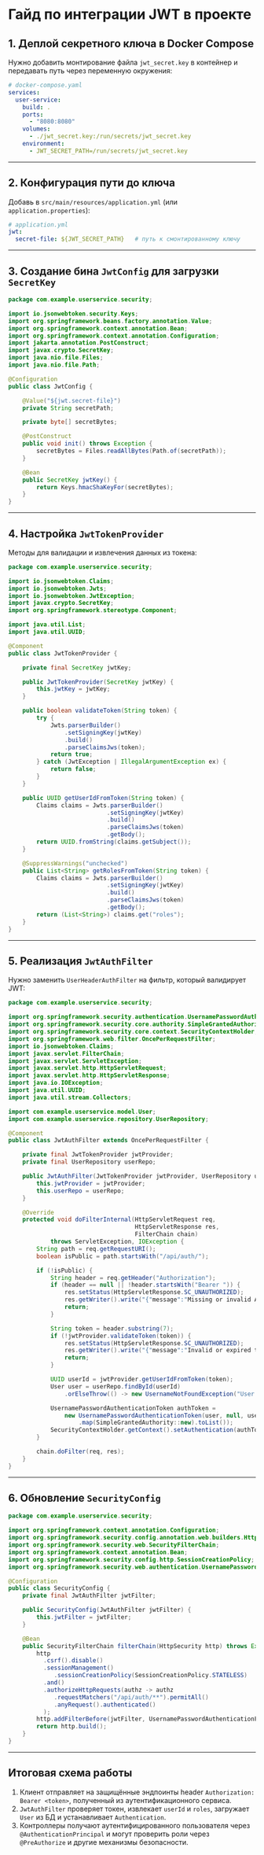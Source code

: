 # Гайд по интеграции JWT в проекте

## 1. Деплой секретного ключа в Docker Compose

Нужно добавить монтирование файла `jwt_secret.key` в контейнер и передавать путь через переменную окружения:

```yaml
# docker-compose.yaml
services:
  user-service:
    build: .
    ports:
      - "8080:8080"
    volumes:
      - ./jwt_secret.key:/run/secrets/jwt_secret.key
    environment:
      - JWT_SECRET_PATH=/run/secrets/jwt_secret.key
```

---

## 2. Конфигурация пути до ключа

Добавь в `src/main/resources/application.yml` (или `application.properties`):

```yml
# application.yml
jwt:
  secret-file: ${JWT_SECRET_PATH}   # путь к смонтированному ключу
```

---

## 3. Создание бина `JwtConfig` для загрузки `SecretKey`

```java
package com.example.userservice.security;

import io.jsonwebtoken.security.Keys;
import org.springframework.beans.factory.annotation.Value;
import org.springframework.context.annotation.Bean;
import org.springframework.context.annotation.Configuration;
import jakarta.annotation.PostConstruct;
import javax.crypto.SecretKey;
import java.nio.file.Files;
import java.nio.file.Path;

@Configuration
public class JwtConfig {

    @Value("${jwt.secret-file}")
    private String secretPath;

    private byte[] secretBytes;

    @PostConstruct
    public void init() throws Exception {
        secretBytes = Files.readAllBytes(Path.of(secretPath));
    }

    @Bean
    public SecretKey jwtKey() {
        return Keys.hmacShaKeyFor(secretBytes);
    }
}
```

---

## 4. Настройка `JwtTokenProvider`

Методы для валидации и извлечения данных из токена:

```java
package com.example.userservice.security;

import io.jsonwebtoken.Claims;
import io.jsonwebtoken.Jwts;
import io.jsonwebtoken.JwtException;
import javax.crypto.SecretKey;
import org.springframework.stereotype.Component;

import java.util.List;
import java.util.UUID;

@Component
public class JwtTokenProvider {

    private final SecretKey jwtKey;

    public JwtTokenProvider(SecretKey jwtKey) {
        this.jwtKey = jwtKey;
    }

    public boolean validateToken(String token) {
        try {
            Jwts.parserBuilder()
                .setSigningKey(jwtKey)
                .build()
                .parseClaimsJws(token);
            return true;
        } catch (JwtException | IllegalArgumentException ex) {
            return false;
        }
    }

    public UUID getUserIdFromToken(String token) {
        Claims claims = Jwts.parserBuilder()
                            .setSigningKey(jwtKey)
                            .build()
                            .parseClaimsJws(token)
                            .getBody();
        return UUID.fromString(claims.getSubject());
    }

    @SuppressWarnings("unchecked")
    public List<String> getRolesFromToken(String token) {
        Claims claims = Jwts.parserBuilder()
                            .setSigningKey(jwtKey)
                            .build()
                            .parseClaimsJws(token)
                            .getBody();
        return (List<String>) claims.get("roles");
    }
}
```

---

## 5. Реализация `JwtAuthFilter`

Нужно заменить `UserHeaderAuthFilter` на фильтр, который валидирует JWT:

```java
package com.example.userservice.security;

import org.springframework.security.authentication.UsernamePasswordAuthenticationToken;
import org.springframework.security.core.authority.SimpleGrantedAuthority;
import org.springframework.security.core.context.SecurityContextHolder;
import org.springframework.web.filter.OncePerRequestFilter;
import io.jsonwebtoken.Claims;
import javax.servlet.FilterChain;
import javax.servlet.ServletException;
import javax.servlet.http.HttpServletRequest;
import javax.servlet.http.HttpServletResponse;
import java.io.IOException;
import java.util.UUID;
import java.util.stream.Collectors;

import com.example.userservice.model.User;
import com.example.userservice.repository.UserRepository;

@Component
public class JwtAuthFilter extends OncePerRequestFilter {

    private final JwtTokenProvider jwtProvider;
    private final UserRepository userRepo;

    public JwtAuthFilter(JwtTokenProvider jwtProvider, UserRepository userRepo) {
        this.jwtProvider = jwtProvider;
        this.userRepo = userRepo;
    }

    @Override
    protected void doFilterInternal(HttpServletRequest req,
                                    HttpServletResponse res,
                                    FilterChain chain)
            throws ServletException, IOException {
        String path = req.getRequestURI();
        boolean isPublic = path.startsWith("/api/auth/");

        if (!isPublic) {
            String header = req.getHeader("Authorization");
            if (header == null || !header.startsWith("Bearer ")) {
                res.setStatus(HttpServletResponse.SC_UNAUTHORIZED);
                res.getWriter().write("{"message":"Missing or invalid Authorization header"}");
                return;
            }

            String token = header.substring(7);
            if (!jwtProvider.validateToken(token)) {
                res.setStatus(HttpServletResponse.SC_UNAUTHORIZED);
                res.getWriter().write("{"message":"Invalid or expired token"}");
                return;
            }

            UUID userId = jwtProvider.getUserIdFromToken(token);
            User user = userRepo.findById(userId)
                .orElseThrow(() -> new UsernameNotFoundException("User not found"));

            UsernamePasswordAuthenticationToken authToken =
                new UsernamePasswordAuthenticationToken(user, null, user.getRoles().stream()
                    .map(SimpleGrantedAuthority::new).toList());
            SecurityContextHolder.getContext().setAuthentication(authToken);
        }

        chain.doFilter(req, res);
    }
}
```

---

## 6. Обновление `SecurityConfig`

```java
package com.example.userservice.security;

import org.springframework.context.annotation.Configuration;
import org.springframework.security.config.annotation.web.builders.HttpSecurity;
import org.springframework.security.web.SecurityFilterChain;
import org.springframework.context.annotation.Bean;
import org.springframework.security.config.http.SessionCreationPolicy;
import org.springframework.security.web.authentication.UsernamePasswordAuthenticationFilter;

@Configuration
public class SecurityConfig {
    private final JwtAuthFilter jwtFilter;

    public SecurityConfig(JwtAuthFilter jwtFilter) {
        this.jwtFilter = jwtFilter;
    }

    @Bean
    public SecurityFilterChain filterChain(HttpSecurity http) throws Exception {
        http
          .csrf().disable()
          .sessionManagement()
             .sessionCreationPolicy(SessionCreationPolicy.STATELESS)
          .and()
          .authorizeHttpRequests(authz -> authz
             .requestMatchers("/api/auth/**").permitAll()
             .anyRequest().authenticated()
          );
        http.addFilterBefore(jwtFilter, UsernamePasswordAuthenticationFilter.class);
        return http.build();
    }
}
```

---


## Итоговая схема работы

1. Клиент отправляет на защищённые эндпоинты header `Authorization: Bearer <token>`, полученный из аутентификационного сервиса.
2. `JwtAuthFilter` проверяет токен, извлекает `userId` и `roles`, загружает `User` из БД и устанавливает `Authentication`.
3. Контроллеры получают аутентифицированного пользователя через `@AuthenticationPrincipal` и могут проверить роли через `@PreAuthorize` и другие механизмы безопасности.
